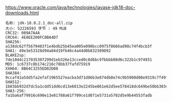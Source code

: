 https://www.oracle.com/java/technologies/javase-jdk18-doc-downloads.html


    名称: jdk-18.0.2.1_doc-all.zip
    大小: 52226593 字节 : 49 MiB
    CRC32: 009A7A4A
    CRC64: 4E8EE200FC8BA4D7
    SHA256: a138dc62ff5679483f1e4bdb25b45ea005e090bcc0975f8666ad98c74f4bcb3f
    SHA1: 49e3e53328d94a04d19fb46c4a44d0b832309892
    BLAKE2sp: 7de1044c217035307299d1eb326e13cced0c8d6bc9fbbbb08d6c322b1c974931
    MD5: 1c6737c8b174c216c78bb37fafd75919
    XXH64: 8B64C3255ED02D08
    SHA384: 9ccaf41a5dd5fa2efaf1965527eacba3d71d86b3e874db0e74c9b5900d08e9319c7f49f8c4a89a4a5a177e00108a18e8
    SHA512: 1b03bb932d7dc5a1cdd51dd6cd13e6013e2245be861e62d5ee578418dc649be50bb30342fad95f89590c4feb372b8c684a02b298d18ede5351d55021cf95120e
    SHA3-256: fa1ba6af79916c690e13e81788a61f709ce1d071e5731a5702d5e9b44553fadb







